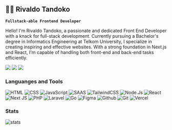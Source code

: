 ## 🧑‍💻 Rivaldo Tandoko

**`Fullstack-able Frontend Developer `**

Hello! I'm Rivaldo Tandoko, a passionate and dedicated Front End Developer with a knack for full-stack development. Currently pursuing a Bachelor's degree in Informatics Engineering at Telkom University, I specialize in creating inspiring and effective websites. With a strong foundation in Next.js and React, I'm capable of handling both front-end and back-end tasks efficiently.

<a href="https://www.linkedin.com/in/rivaldo-tandoko/"><img src="https://img.shields.io/badge/LinkedIn-0077B5?style=for-the-badge&logo=linkedin&logoColor=white"></a> <a href="https://github.com/rtrivaldo"><img src="https://img.shields.io/badge/GitHub-100000?style=for-the-badge&logo=github&logoColor=white"></a> <a href="mailto:rtrivaldo05@gmail.com"><img src="https://img.shields.io/badge/Gmail-D14836?style=for-the-badge&logo=gmail&logoColor=white"></a>

### Languanges and Tools

![HTML](https://img.shields.io/badge/HTML5-E34F26?style=for-the-badge&logo=html5&logoColor=white) ![CSS](https://img.shields.io/badge/CSS3-1572B6?style=for-the-badge&logo=css3&logoColor=white) ![JavaScript](https://img.shields.io/badge/JavaScript-323330?style=for-the-badge&logo=javascript&logoColor=F7DF1E) ![SAAS](https://img.shields.io/badge/Sass-CC6699?style=for-the-badge&logo=sass&logoColor=white) ![TailwindCSS](https://img.shields.io/badge/Tailwind_CSS-38B2AC?style=for-the-badge&logo=tailwind-css&logoColor=white) ![Node.Js](https://img.shields.io/badge/Node.js-43853D?style=for-the-badge&logo=node.js&logoColor=white) ![React](https://img.shields.io/badge/React-20232A?style=for-the-badge&logo=react&logoColor=61DAFB) ![Next JS](https://img.shields.io/badge/Next-black?style=for-the-badge&logo=next.js&logoColor=white) ![PHP](https://img.shields.io/badge/PHP-777BB4?style=for-the-badge&logo=php&logoColor=white) ![Laravel](https://img.shields.io/badge/Laravel-FF2D20?style=for-the-badge&logo=laravel&logoColor=white) ![Go](https://img.shields.io/badge/Go-00ADD8?style=for-the-badge&logo=go&logoColor=white) ![Figma](https://img.shields.io/badge/Figma-F24E1E?style=for-the-badge&logo=figma&logoColor=white) ![Github](https://img.shields.io/badge/GitHub-100000?style=for-the-badge&logo=github&logoColor=white) ![Git](https://img.shields.io/badge/GIT-E44C30?style=for-the-badge&logo=git&logoColor=white) ![Vercel](https://img.shields.io/badge/Vercel-000000?style=for-the-badge&logo=vercel&logoColor=white)

### Stats

![stats](https://github-readme-stats.vercel.app/api?username=rtrivaldo&theme=github_dark&hide=prs,issues,contribs)
